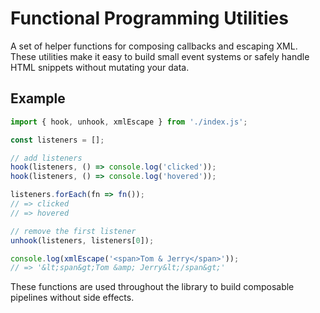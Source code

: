 # Functional Programming Utilities

A set of helper functions for composing callbacks and escaping XML. These utilities make it easy to build small event systems or safely handle HTML snippets without mutating your data.

## Example

```javascript
import { hook, unhook, xmlEscape } from './index.js';

const listeners = [];

// add listeners
hook(listeners, () => console.log('clicked'));
hook(listeners, () => console.log('hovered'));

listeners.forEach(fn => fn());
// => clicked
// => hovered

// remove the first listener
unhook(listeners, listeners[0]);

console.log(xmlEscape('<span>Tom & Jerry</span>'));
// => '&lt;span&gt;Tom &amp; Jerry&lt;/span&gt;'
```

These functions are used throughout the library to build composable pipelines without side effects.

